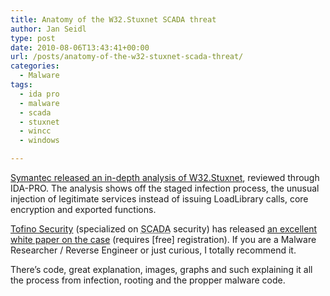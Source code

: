 ```yaml
---
title: Anatomy of the W32.Stuxnet SCADA threat
author: Jan Seidl
type: post
date: 2010-08-06T13:43:41+00:00
url: /posts/anatomy-of-the-w32-stuxnet-scada-threat/
categories:
  - Malware
tags:
  - ida pro
  - malware
  - scada
  - stuxnet
  - wincc
  - windows

---
```

[Symantec released an in-depth analysis of W32.Stuxnet][1], reviewed through IDA-PRO. The analysis shows off the staged infection process, the unusual injection of legitimate services instead of issuing LoadLibrary calls, core encryption and exported functions. 

[Tofino Security][2] (specialized on <acronym title="Supervisory Acquisition and Data Control">SCADA</acronym> security) has released [an excellent white paper on the case][3] (requires [free] registration). If you are a Malware Researcher / Reverse Engineer or just curious, I totally recommend it.

There&#8217;s code, great explanation, images, graphs and such explaining it all the process from infection, rooting and the propper malware code.

 [1]: http://www.symantec.com/connect/pt-br/blogs/w32stuxnet-installation-details
 [2]: http://www.tofinosecurity.com/
 [3]: http://www.tofinosecurity.com/professional/siemens-pcs7-wincc-malware